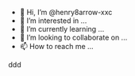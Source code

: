 - 👋 Hi, I’m @henry8arrow-xxc
- 👀 I’m interested in ...
- 🌱 I’m currently learning ...
- 💞️ I’m looking to collaborate on ...
- 📫 How to reach me ...

<!---
henry8arrow-xxc/henry8arrow-xxc is a ✨ special ✨ repository because its `README.md` (this file) appears on your GitHub profile.
You can click the Preview link to take a look at your changes.
--->
ddd


